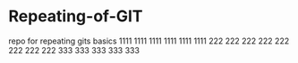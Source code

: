 # Repeating-of-GIT
repo for repeating gits basics
1111
1111
1111
1111
1111
1111
222
222
222
222
222
222
222
222
333
333
333
333
333